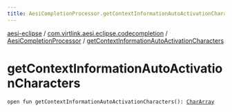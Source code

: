 ```yaml
---
title: AesiCompletionProcessor.getContextInformationAutoActivationCharacters - aesi-eclipse
---
```


[aesi-eclipse](../../index.html) / [com.virtlink.aesi.eclipse.codecompletion](../index.html) / [AesiCompletionProcessor](index.html) / [getContextInformationAutoActivationCharacters](.)

# getContextInformationAutoActivationCharacters

`open fun getContextInformationAutoActivationCharacters(): `[`CharArray`](https://kotlinlang.org/api/latest/jvm/stdlib/kotlin/-char-array/index.html)
